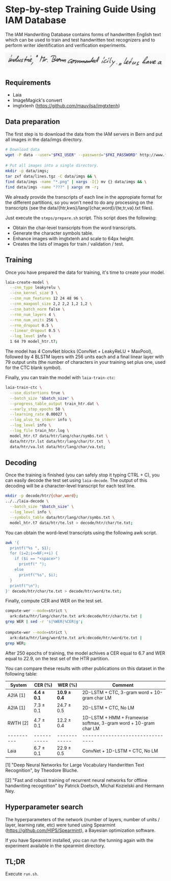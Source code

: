 # Step-by-step Training Guide Using IAM Database

The IAM Handwriting Database contains forms of handwritten English text which
can be used to train and test handwritten text recognizers and to perform
writer identification and verification experiments.

![Example](a01-122-02.jpg)

## Requirements

- Laia
- ImageMagick's convert
- imgtxtenh (https://github.com/mauvilsa/imgtxtenh)

## Data preparation

The first step is to download the data from the IAM servers in Bern and put all images in the
data/imgs directory.

```bash
# Download data
wget -P data --user="$FKI_USER" --password="$FKI_PASSWORD" http://www.fki.inf.unibe.ch/DBs/iamDB/data/lines/lines.tgz;

# Put all images into a single directory.
mkdir -p data/imgs;
tar zxf data/lines.tgz -C data/imgs && \
find data/imgs -name "*.png" | xargs -I{} mv {} data/imgs && \
find data/imgs -name "???" | xargs rm -r;
```

We already provide the transcripts of each line in the appropiate format for
the different partitions, so you won't need to do any processing on the
transcripts (see the data/{htr,kws}/lang/{char,word}/{te,tr,va}.txt files).

Just execute the `steps/prepare.sh` script. This script does the following:
  - Obtain the char-level transcripts from the word transcripts.
  - Generate the character symbols table.
  - Enhance images with imgtxtenh and scale to 64px height.
  - Creates the lists of images for train / validation / test.


## Training

Once you have prepared the data for training, it's time to create your model.

```bash
laia-create-model \
  --cnn_type leakyrelu \
  --cnn_kernel_size 3 \
  --cnn_num_features 12 24 48 96 \
  --cnn_maxpool_size 2,2 2,2 1,2 1,2 \
  --cnn_batch_norm false \
  --rnn_num_layers 4 \
  --rnn_num_units 256 \
  --rnn_dropout 0.5 \
  --linear_dropout 0.5 \
  --log_level info \
  1 64 79 model_htr.t7;
```

The model has 4 ConvNet blocks (ConvNet + LeakyReLU + MaxPool), followed by
4 BLSTM layers with 256 units each and a final linear layer with 79 output
units (the number of characters in your training set plus one, used for the
CTC blank symbol).

Finally, you can train the model with `laia-train-ctc`:

```bash
laia-train-ctc \
  --use_distortions true \
  --batch_size "$batch_size" \
  --progress_table_output train_htr.dat \
  --early_stop_epochs 50 \
  --learning_rate 0.00027 \
  --log_also_to_stderr info \
  --log_level info \
  --log_file train_htr.log \
  model_htr.t7 data/htr/lang/char/symbs.txt \
  data/htr/tr.lst data/htr/lang/char/tr.txt  \
  data/htr/va.lst data/htr/lang/char/va.txt;
```

## Decoding

Once the training is finished (you can safely stop it typing CTRL + C), you
can easily decode the test set using `laia-decode`. The output of this
decoding will be a character-level transcript for each test line.

```bash
mkdir -p decode/htr/{char,word};
../../laia-decode \
  --batch_size "$batch_size" \
  --log_level info \
  --symbols_table data/htr/lang/char/symbs.txt \
  model_htr.t7 data/htr/te.lst > decode/htr/char/te.txt;
```

You can obtain the word-level transcripts using the following awk script.

```bash
awk '{
  printf("%s ", $1);
  for (i=2;i<=NF;++i) {
    if ($i == "<space>")
      printf(" ");
    else
      printf("%s", $i);
  }
  printf("\n");
}' decode/htr/char/te.txt > decode/htr/word/te.txt;
```

Finally, compute CER and WER on the test set.

```bash
compute-wer --mode=strict \
  ark:data/htr/lang/char/te.txt ark:decode/htr/char/te.txt |
grep WER | sed -r 's|%WER|%CER|g';

compute-wer --mode=strict \
  ark:data/htr/lang/word/te.txt ark:decode/htr/word/te.txt |
grep WER;
```

After 250 epochs of training, the model achives a CER equal to 6.7 and
WER equal to 22.9, on the test set of the HTR partition.

You can compare these results with other publications on this dataset
in the following table:

| System   | CER (%)   | WER (%)    | Comment                        |
|----------|-----------|------------|--------------------------------|
| A2IA [1] | **4.4 ± 0.1** | **10.9 ± 0.4** | 2D-LSTM + CTC, 3-gram word + 10-gram char LM |
| A2IA [1] | 7.3 ± 0.1 | 24.7 ± 0.5 | 2D-LSTM + CTC, No LM           |
| RWTH [2] | 4.7 ± 0.1 | 12.2 ± 0.4 | 1D-LSTM + HMM + Framewise softmax, 3-gram word + 10-gram char LM |
|----------|-----------|------------|--------------------------------|
| Laia     | 6.7 ± 0.1 | 22.9 ± 0.5 | ConvNet + 1D-LSTM + CTC, No LM |


[1] "Deep Neural Networks for Large Vocabulary Handwritten Text Recognition", by
Theodore Bluche.

[2] "Fast and robust training of recurrent neural networks for offline handwriting recognition"
by Patrick Doetsch, Michal Kozielski and Hermann Ney.


## Hyperparameter search

The hyperparameters of the network (number of layers, number of units / layer,
learning rate, etc) were tuned using Spearmint (https://github.com/HIPS/Spearmint),
a Bayesian optimization software.

If you have Spearmint installed, you can run the tunning again with the experiment
available in the spearmint directory.

## TL;DR

Execute `run.sh`.
